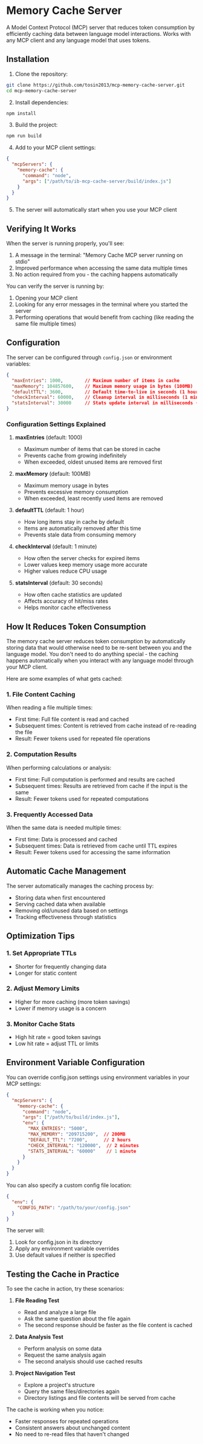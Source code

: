 # Memory Cache Server

A Model Context Protocol (MCP) server that reduces token consumption by efficiently caching data between language model interactions. Works with any MCP client and any language model that uses tokens.

## Installation

1. Clone the repository:
```bash
git clone https://github.com/tosin2013/mcp-memory-cache-server.git
cd mcp-memory-cache-server
```

2. Install dependencies:
```bash
npm install
```

3. Build the project:
```bash
npm run build
```

4. Add to your MCP client settings:
```json
{
  "mcpServers": {
    "memory-cache": {
      "command": "node",
      "args": ["/path/to/ib-mcp-cache-server/build/index.js"]
    }
  }
}
```

5. The server will automatically start when you use your MCP client

## Verifying It Works

When the server is running properly, you'll see:
1. A message in the terminal: "Memory Cache MCP server running on stdio"
2. Improved performance when accessing the same data multiple times
3. No action required from you - the caching happens automatically

You can verify the server is running by:
1. Opening your MCP client
2. Looking for any error messages in the terminal where you started the server
3. Performing operations that would benefit from caching (like reading the same file multiple times)

## Configuration

The server can be configured through `config.json` or environment variables:

```json
{
  "maxEntries": 1000,        // Maximum number of items in cache
  "maxMemory": 104857600,    // Maximum memory usage in bytes (100MB)
  "defaultTTL": 3600,        // Default time-to-live in seconds (1 hour)
  "checkInterval": 60000,    // Cleanup interval in milliseconds (1 minute)
  "statsInterval": 30000     // Stats update interval in milliseconds (30 seconds)
}
```

### Configuration Settings Explained

1. **maxEntries** (default: 1000)
   - Maximum number of items that can be stored in cache
   - Prevents cache from growing indefinitely
   - When exceeded, oldest unused items are removed first

2. **maxMemory** (default: 100MB)
   - Maximum memory usage in bytes
   - Prevents excessive memory consumption
   - When exceeded, least recently used items are removed

3. **defaultTTL** (default: 1 hour)
   - How long items stay in cache by default
   - Items are automatically removed after this time
   - Prevents stale data from consuming memory

4. **checkInterval** (default: 1 minute)
   - How often the server checks for expired items
   - Lower values keep memory usage more accurate
   - Higher values reduce CPU usage

5. **statsInterval** (default: 30 seconds)
   - How often cache statistics are updated
   - Affects accuracy of hit/miss rates
   - Helps monitor cache effectiveness

## How It Reduces Token Consumption

The memory cache server reduces token consumption by automatically storing data that would otherwise need to be re-sent between you and the language model. You don't need to do anything special - the caching happens automatically when you interact with any language model through your MCP client.

Here are some examples of what gets cached:

### 1. File Content Caching
When reading a file multiple times:
- First time: Full file content is read and cached
- Subsequent times: Content is retrieved from cache instead of re-reading the file
- Result: Fewer tokens used for repeated file operations

### 2. Computation Results
When performing calculations or analysis:
- First time: Full computation is performed and results are cached
- Subsequent times: Results are retrieved from cache if the input is the same
- Result: Fewer tokens used for repeated computations

### 3. Frequently Accessed Data
When the same data is needed multiple times:
- First time: Data is processed and cached
- Subsequent times: Data is retrieved from cache until TTL expires
- Result: Fewer tokens used for accessing the same information

## Automatic Cache Management

The server automatically manages the caching process by:
- Storing data when first encountered
- Serving cached data when available
- Removing old/unused data based on settings
- Tracking effectiveness through statistics

## Optimization Tips

### 1. Set Appropriate TTLs
- Shorter for frequently changing data
- Longer for static content

### 2. Adjust Memory Limits
- Higher for more caching (more token savings)
- Lower if memory usage is a concern

### 3. Monitor Cache Stats
- High hit rate = good token savings
- Low hit rate = adjust TTL or limits

## Environment Variable Configuration

You can override config.json settings using environment variables in your MCP settings:

```json
{
  "mcpServers": {
    "memory-cache": {
      "command": "node",
      "args": ["/path/to/build/index.js"],
      "env": {
        "MAX_ENTRIES": "5000",
        "MAX_MEMORY": "209715200",  // 200MB
        "DEFAULT_TTL": "7200",      // 2 hours
        "CHECK_INTERVAL": "120000",  // 2 minutes
        "STATS_INTERVAL": "60000"    // 1 minute
      }
    }
  }
}
```

You can also specify a custom config file location:
```json
{
  "env": {
    "CONFIG_PATH": "/path/to/your/config.json"
  }
}
```

The server will:
1. Look for config.json in its directory
2. Apply any environment variable overrides
3. Use default values if neither is specified

## Testing the Cache in Practice

To see the cache in action, try these scenarios:

1. **File Reading Test**
   - Read and analyze a large file
   - Ask the same question about the file again
   - The second response should be faster as the file content is cached

2. **Data Analysis Test**
   - Perform analysis on some data
   - Request the same analysis again
   - The second analysis should use cached results

3. **Project Navigation Test**
   - Explore a project's structure
   - Query the same files/directories again
   - Directory listings and file contents will be served from cache

The cache is working when you notice:
- Faster responses for repeated operations
- Consistent answers about unchanged content
- No need to re-read files that haven't changed

